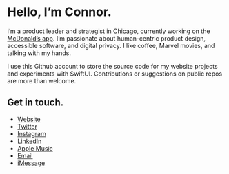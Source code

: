# Hello, I’m Connor.

I’m a product leader and strategist in Chicago, currently working on the [McDonald’s app](https://apps.apple.com/us/app/mcdonalds/id922103212). I’m passionate about human-centric product design, accessible software, and digital privacy. I like coffee, Marvel movies, and talking with my hands.

I use this Github account to store the source code for my website projects and experiments with SwiftUI. Contributions or suggestions on public repos are more than welcome.

## Get in touch.

- [Website](https://cnnr.land)
- [Twitter](https://www.twitter.com/conmas/)
- [Instagram](https://www.instagram.com/conmas/)
- [LinkedIn](https://www.linkedin.com/in/cnnrmsn/)
- [Apple Music](https://itunes.apple.com/profile/cnnr/)
- [Email](mailto:connormason@icloud.com)
- [iMessage](sms:connormason@icloud.com)
